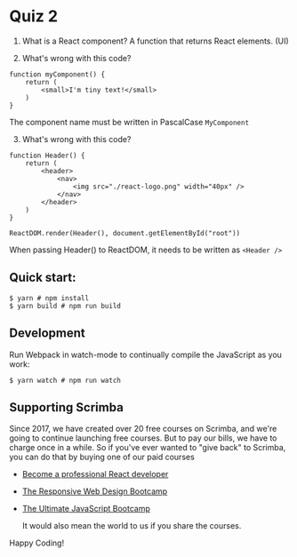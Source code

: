 # Quiz 2
1. What is a React component?
A function that returns React elements. (UI)

2. What's wrong with this code?
```
function myComponent() {
    return (
        <small>I'm tiny text!</small>
    )
}
```
The component name must be written in PascalCase ```MyComponent```

3. What's wrong with this code?
```
function Header() {
    return (
        <header>
            <nav>
                <img src="./react-logo.png" width="40px" />
            </nav>
        </header>
    )
}

ReactDOM.render(Header(), document.getElementById("root"))
```
When passing Header() to ReactDOM, it needs to be written as ```<Header />```

## Quick start:

```
$ yarn # npm install
$ yarn build # npm run build
````

## Development

Run Webpack in watch-mode to continually compile the JavaScript as you work:

```
$ yarn watch # npm run watch
```

## Supporting Scrimba

Since 2017, we have created over 20 free courses on Scrimba, and we're going to
continue launching free courses. But to pay our bills, we have to charge once
in a while. So if you've ever wanted to "give back" to Scrimba, you can do that by buying
	one of our paid courses

- [Become a professional React developer](https://scrimba.com/course/greact)
- [The Responsive Web Design Bootcamp](https://scrimba.com/course/gresponsive)
- [The Ultimate JavaScript Bootcamp](https://scrimba.com/course/gjavascript)

	It would also mean the world to us if you share the courses.  

Happy Coding!
